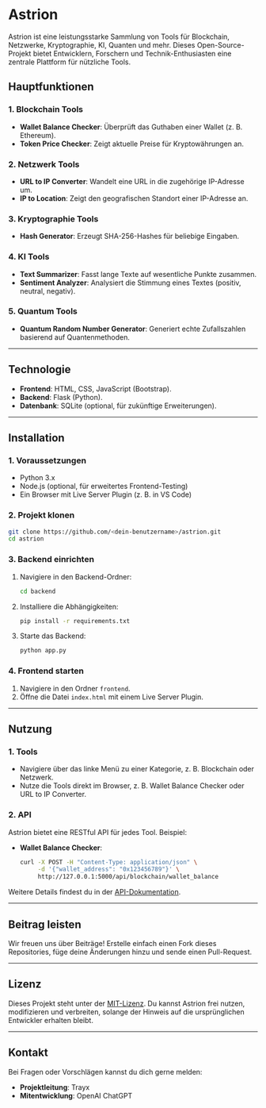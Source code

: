 # Astrion

Astrion ist eine leistungsstarke Sammlung von Tools für Blockchain, Netzwerke, Kryptographie, KI, Quanten und mehr. Dieses Open-Source-Projekt bietet Entwicklern, Forschern und Technik-Enthusiasten eine zentrale Plattform für nützliche Tools.

## **Hauptfunktionen**

### **1. Blockchain Tools**
- **Wallet Balance Checker**: Überprüft das Guthaben einer Wallet (z. B. Ethereum).
- **Token Price Checker**: Zeigt aktuelle Preise für Kryptowährungen an.

### **2. Netzwerk Tools**
- **URL to IP Converter**: Wandelt eine URL in die zugehörige IP-Adresse um.
- **IP to Location**: Zeigt den geografischen Standort einer IP-Adresse an.

### **3. Kryptographie Tools**
- **Hash Generator**: Erzeugt SHA-256-Hashes für beliebige Eingaben.

### **4. KI Tools**
- **Text Summarizer**: Fasst lange Texte auf wesentliche Punkte zusammen.
- **Sentiment Analyzer**: Analysiert die Stimmung eines Textes (positiv, neutral, negativ).

### **5. Quantum Tools**
- **Quantum Random Number Generator**: Generiert echte Zufallszahlen basierend auf Quantenmethoden.

---

## **Technologie**

- **Frontend**: HTML, CSS, JavaScript (Bootstrap).
- **Backend**: Flask (Python).
- **Datenbank**: SQLite (optional, für zukünftige Erweiterungen).

---

## **Installation**

### **1. Voraussetzungen**
- Python 3.x
- Node.js (optional, für erweitertes Frontend-Testing)
- Ein Browser mit Live Server Plugin (z. B. in VS Code)

### **2. Projekt klonen**
```bash
git clone https://github.com/<dein-benutzername>/astrion.git
cd astrion
```

### **3. Backend einrichten**
1. Navigiere in den Backend-Ordner:
   ```bash
   cd backend
   ```
2. Installiere die Abhängigkeiten:
   ```bash
   pip install -r requirements.txt
   ```
3. Starte das Backend:
   ```bash
   python app.py
   ```

### **4. Frontend starten**
1. Navigiere in den Ordner `frontend`.
2. Öffne die Datei `index.html` mit einem Live Server Plugin.

---

## **Nutzung**

### **1. Tools**
- Navigiere über das linke Menü zu einer Kategorie, z. B. Blockchain oder Netzwerk.
- Nutze die Tools direkt im Browser, z. B. Wallet Balance Checker oder URL to IP Converter.

### **2. API**
Astrion bietet eine RESTful API für jedes Tool. Beispiel:
- **Wallet Balance Checker**:
  ```bash
  curl -X POST -H "Content-Type: application/json" \
       -d '{"wallet_address": "0x123456789"}' \
       http://127.0.0.1:5000/api/blockchain/wallet_balance
  ```
Weitere Details findest du in der [API-Dokumentation](./API_REFERENCE.md).

---

## **Beitrag leisten**

Wir freuen uns über Beiträge! Erstelle einfach einen Fork dieses Repositories, füge deine Änderungen hinzu und sende einen Pull-Request. 

---

## **Lizenz**

Dieses Projekt steht unter der [MIT-Lizenz](./LICENSE.md). Du kannst Astrion frei nutzen, modifizieren und verbreiten, solange der Hinweis auf die ursprünglichen Entwickler erhalten bleibt.

---

## **Kontakt**

Bei Fragen oder Vorschlägen kannst du dich gerne melden:
- **Projektleitung**: Trayx
- **Mitentwicklung**: OpenAI ChatGPT
